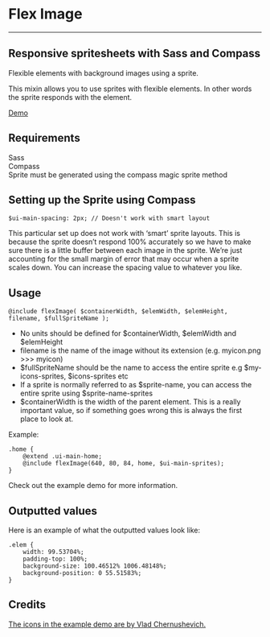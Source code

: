 # Flex Image

***

## Responsive spritesheets with Sass and Compass

Flexible elements with background images using a sprite.  

This mixin allows you to use sprites with flexible elements. In other words the sprite responds with the element.

[Demo](http://zeezali.github.io/flex-image/)


## Requirements

Sass  
Compass  
Sprite must be generated using the compass magic sprite method

## Setting up the Sprite using Compass

	$ui-main-spacing: 2px; // Doesn't work with smart layout

This particular set up does not work with ‘smart’ sprite layouts. This is because the sprite doesn’t respond 100% accurately so we have to make sure there is a little buffer between each image in the sprite. We’re just accounting for the small margin of error that may occur when a sprite scales down. You can increase the spacing value to whatever you like.


## Usage

	@include flexImage( $containerWidth, $elemWidth, $elemHeight, filename, $fullSpriteName );

- No units should be defined for $containerWidth, $elemWidth and $elemHeight
- filename is the name of the image without its extension (e.g. myicon.png >>> myicon)
- $fullSpriteName should be the name to access the entire sprite e.g $my-icons-sprites, $icons-sprites etc
- If a sprite is normally referred to as $sprite-name, you can access the entire sprite using $sprite-name-sprites
- $containerWidth is the width of the parent element. This is a really important value, so if something goes wrong this is always the first place to look at.


Example:

	.home {
		@extend .ui-main-home;
		@include flexImage(640, 80, 84, home, $ui-main-sprites);
	}
	
Check out the example demo for more information.

## Outputted values

Here is an example of what the outputted values look like:

	.elem {
	    width: 99.53704%;
	    padding-top: 100%;
	    background-size: 100.46512% 1006.48148%;
	    background-position: 0 55.51583%;
	}

## Credits
 [The icons in the example demo are by Vlad Chernushevich.](http://dribbble.com/shots/1163510-hicons-free-outline-icons)
